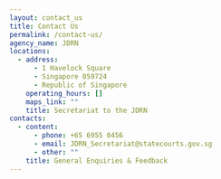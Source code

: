 ```yaml
---
layout: contact_us
title: Contact Us
permalink: /contact-us/
agency_name: JDRN
locations:
  - address:
      - 1 Havelock Square
      - Singapore 059724
      - Republic of Singapore
    operating_hours: []
    maps_link: ""
    title: Secretariat to the JDRN
contacts:
  - content:
      - phone: +65 6955 0456
      - email: JDRN_Secretariat@statecourts.gov.sg
      - other: ""
    title: General Enquiries & Feedback
---
```

